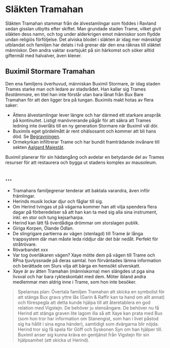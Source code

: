 <title>Släkten Tramahan - Gravsådd</title>

# Släkten Tramahan

Släkten Tramahan stammar från de älvestamlingar som föddes i Ravland sedan gisslan utbytts efter skiftet. Man grundade staden Trame, vilket givit släkten dess namn, och tog under alderkrigen emot människor som flydde undan religiös förföljelse. Det alviska blodet i släkten är idag mer mänskligt utblandat och familjen har delats i två grenar där den ena räknas till släktet människor. Den andra vaktar svartsjukt på sin härkomst och söker alltid giftermål med halvalver, även klener.

## Buximil Stormare Tramahan

Den ena familjens överhuvud, människan Buximil Stormare, är idag staden Trames starke man och ledare av stadsrådet. Han kallar sig Trames *Bestämmare*, en titel han inte förstår utan bara lånat från Bux Bare Tramahan för att den ligger bra på tungan. Buximils makt hotas av flera saker:

* Ättens älvestamlingar lever längre och har därmed ett starkare anspråk på kontinuitet. Listigt manövrerande pågår för att säkra att Trames ledning inte överlåts till en ny generation Stormare när Buximil väl dör.
* Buximils eget gördelmått är rent ohälsosamt och kommer att bli hans död. Se [Begravningen](begravningen.html).
* Ormekyrkan infiltrerar Trame och har bundit framträdande invånare till sekten [Aalgard Majestät](broder_rost.html#aalgard-majestat).

Buximil planerar för sin hädangång och avdelar en betydande del av Trames resurser för att restaurera och bygga ut stadens komplex av mausoleum.


## ...

* Tramahans familjegrenar tenderar att baktala varandra, även inför främlingar.
* Herinds musik lockar djur och fåglar till sig.
* Om Herind tvingas ut på vägarna kommer han att vilja spendera flera dagar på förberedelser så att han kan ta med sig alla sina instrument, inkl. en stor och tung kejsarharpa.
* Herind kan lätt få överdådiga drömmar om storslagen publik.
* Giriga Korpen, Ölande Ödlan.
* De slingrigare partierna av vägen (stenlagd) till Trame är långa trappsystem där man måste leda riddjur där det bär nedåt. Perfekt för stråtrövare.
* Rövarbandet xxx
* Var tog överläkaren vägen? Xaye mötte dem på vägen till Trame och RPna tjuvlyssnade på deras samtal. hon förväntades lämna information och berättade om Slurs vilja att bärga en hemsökt silverskatt.
* Xaye är av ätten Tramahan (människorna) men slängdes ut pga sina livsval och har bara rykteskontakt med dem. Möter ibland andra medlemmar men aldrig inne i Trame, som hon inte besöker.

> Spelarnas plan: Övertala familjen Tramahan att skicka en symbolist för att stänga Bux gravs yttre lås (Garin & Raffir kan ta hand om allt annat) och förespegla att detta kunde hjälpa till att återetablera en god relation med Vigstejn. De behöver ju stensångare.
> De behöver nu få Herind att stänga graven lite lagom illa så att Xaye kan prata med Bux (som hon tror har information om Stanengist, som han i livet påstod sig ha hållit i sina egna händer), samtidigt som dvärgarna blir nöjda. Herind tror sig få spela för Göff och Syskonen Syn om han hjälper till. Buximil anser sig kunna kräva en gentjänst från Vigstejn för sin hjälpsamhet (att skicka ut Herind).